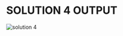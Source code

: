 # SOLUTION 4 OUTPUT
![solution 4](https://github.com/arpita2105/PW_ASSIGNMENT-9/assets/136358528/63f95b37-f2e1-4bd5-96b9-c05a21cec019)
